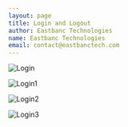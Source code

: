 ```yaml
---
layout: page
title: Login and Logout
author: Eastbanc Technologies
name: Eastbanc Technologies
email: contact@eastbanctech.com
---
```


![Login](https://user-images.githubusercontent.com/81990744/114445822-872ddd00-9b9e-11eb-8822-b6e1132c9810.png)

![Login1](https://user-images.githubusercontent.com/81990744/114445687-5a79c580-9b9e-11eb-815d-7b2451bc0ccd.png)

![Login2](https://user-images.githubusercontent.com/81990744/114445696-5fd71000-9b9e-11eb-83e5-0af046a0f91d.png)

![Login3](https://user-images.githubusercontent.com/81990744/114445707-62d20080-9b9e-11eb-8ab6-bb971695773c.png)


